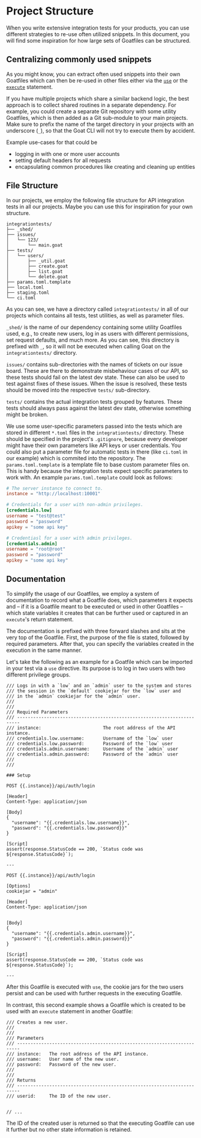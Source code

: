 # Project Structure

When you write extensive integration tests for your products, you can use different strategies to re-use often utilized snippets. In this document, you will find some inspiration for how large sets of Goatfiles can be structured.

## Centralizing commonly used snippets

As you might know, you can extract often used snippets into their own Goatfiles which can then be re-used in other files either via the [`use`](../goatfile/import-statement.md) or the [`execute`](../goatfile/execute-statement.md) statement.

If you have multiple projects which share a similar backend logic, the best approach is to collect shared routines in a separate dependency. For example, you could create a separate Git repository with some utility Goatfiles, which is then added as a Git sub-module to your main projects. Make sure to prefix the name of the target directory in your projects with an underscore (`_`), so that the Goat CLI will not try to execute them by accident. 

Example use-cases for that could be
- logging in with one or more user accounts
- setting default headers for all requests
- encapsulating common procedures like creating and cleaning up entities

## File Structure

In our projects, we employ the following file structure for API integration tests in all our projects. Maybe you can use this for inspiration for your own structure.

```
integrationtests/
├── _shed/
├── issues/
│   └── 123/
│       └── main.goat
├── tests/
│   └── users/
│       ├── _util.goat
│       ├── create.goat
│       ├── list.goat
│       └── delete.goat
├── params.toml.template
├── local.toml
├── staging.toml
└── ci.toml
```

As you can see, we have a directory called `integrationtests/` in all of our projects which contains all tests, test utilities, as well as parameter files.

`_shed/` is the name of our dependency containing some utility Goatfiles used, e.g., to create new users, log in as users with different permissions, set request defaults, and much more. As you can see, this directory is prefixed with `_`, so it will not be executed when calling Goat on the `integrationtests/` directory.

`issues/` contains sub-directories with the names of tickets on our issue board. These are there to demonstrate misbehaviour cases of our API, so these tests should fail on the latest dev state. These can also be used to test against fixes of these issues. When the issue is resolved, these tests should be moved into the respective `tests/` sub-directory.

`tests/` contains the actual integration tests grouped by features. These tests should always pass against the latest dev state, otherwise something might be broken.

We use some user-specific parameters passed into the tests which are stored in different `*.toml` files in the `integrationtests/` directory. These should be specified in the project's `.gitignore`, because every developer might have their own parameters like API keys or user credentials. You could also put a parameter file for automatic tests in there (like `ci.toml` in our example) which is commited into the repository. The `params.toml.template` is a template file to base custom parameter files on. This is handy because the integration tests expect specific parameters to work with. An example `params.toml.template` could look as follows:

```toml
# The server instance to connect to.
instance = "http://localhost:10001"

# Credentials for a user with non-admin privileges.
[credentials.low]
username = "test@test"
password = "password"
apikey = "some api key"

# Credentiasl for a user with admin privileges.
[credentials.admin]
username = "root@root"
password = "password"
apikey = "some api key"
```

## Documentation

To simplify the usage of our Goatfiles, we employ a system of documentation to record what a Goatfile does, which parameters it expects and – if it is a Goatfile meant to be executed or used in other Goatfiles – which state variables it creates that can be further used or captured in an `execute`'s return statement.

The documentation is prefixed with three forward slashes and sits at the very top of the Goatfile. First, the purpose of the file is stated, followed by required parameters. After that, you can specify the variables created in the execution in the same manner.

Let's take the following as an example for a Goatfile which can be imported in your test via a `use` directive. Its purpose is to log in two users with two different privilege groups.

```
/// Logs in with a `low` and an `admin` user to the system and stores
/// the session in the `default` cookiejar for the `low` user and
/// in the `admin` cookiejar for the `admin` user.
/// 
/// 
/// Required Parameters
/// -----------------------------------------------------------------------
/// instance:                       The root address of the API instance.
/// credentials.low.username:       Username of the `low` user
/// credentials.low.password:       Password of the `low` user
/// credentials.admin.username:     Username of the `admin` user
/// credentials.admin.password:     Password of the `admin` user
/// 
/// 

### Setup

POST {{.instance}}/api/auth/login

[Header]
Content-Type: application/json

[Body]
{
  "username": "{{.credentials.low.username}}",
  "password": "{{.credentials.low.password}}"
}

[Script]
assert(response.StatusCode == 200, `Status code was ${response.StatusCode}`);

---

POST {{.instance}}/api/auth/login

[Options]
cookiejar = "admin"

[Header]
Content-Type: application/json


[Body]
{
  "username": "{{.credentials.admin.username}}",
  "password": "{{.credentials.admin.password}}"
}

[Script]
assert(response.StatusCode == 200, `Status code was ${response.StatusCode}`);

---
```

After this Goatfile is executed with `use`, the cookie jars for the two users persist and can be used with further requests in the executing Goatfile.

In contrast, this second example shows a Goatfile which is created to be used with an `execute` statement in another Goatfile:

```
/// Creates a new user.
/// 
/// 
/// Parameters
/// -----------------------------------------------------------------------
/// instance:   The root address of the API instance.
/// username:   User name of the new user.
/// password:   Password of the new user.
/// 
///
/// Returns
/// -----------------------------------------------------------------------
/// userid:     The ID of the new user.


// ...
```

The ID of the created user is returned so that the executing Goatfile can use it further but no other state information is retained.